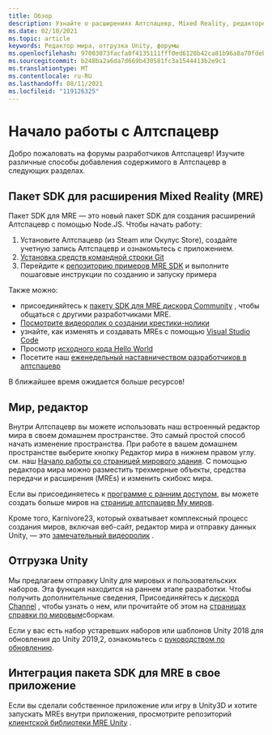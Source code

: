 ```yaml
---
title: Обзор
description: Узнайте о расширениях Алтспацевр, Mixed Reality, редакторе мира и о том, как получить помощь во время разработки.
ms.date: 02/10/2021
ms.topic: article
keywords: Редактор мира, отгрузка Unity, форумы
ms.openlocfilehash: 97003073facfa0f4135111fff0ed6128b42ca81b96a8a70fdebef22d8988f548
ms.sourcegitcommit: b248ba2a6da7d669b430581fc3a1544413b2e9c1
ms.translationtype: MT
ms.contentlocale: ru-RU
ms.lasthandoff: 08/11/2021
ms.locfileid: "119126325"
---
```

# <a name="getting-started-with-altspacevr"></a>Начало работы с Алтспацевр

Добро пожаловать на форумы разработчиков Алтспацевр! Изучите различные способы добавления содержимого в Алтспацевр в следующих разделах.

## <a name="mixed-reality-extension-mre-sdk"></a>Пакет SDK для расширения Mixed Reality (MRE)

Пакет SDK для MRE — это новый пакет SDK для создания расширений Алтспацевр с помощью Node.JS. Чтобы начать работу:

1. Установите Алтспацевр (из Steam или Окулус Store), создайте учетную запись Алтспацевр и ознакомьтесь с приложением.
2. [Установка средств командной строки Git](https://git-scm.com/book/en/v2/Getting-Started-Installing-Git)
3. Перейдите к [репозиторию примеров MRE SDK](https://github.com/Microsoft/mixed-reality-extension-sdk-samples) и выполните пошаговые инструкции по созданию и запуску примера

Также можно:

* присоединяйтесь к [пакету SDK для MRE дискорд Community](https://discord.com/invite/xyBcQec) , чтобы общаться с другими разработчиками MRE.
* [Посмотрите видеоролик о создании крестики-нолики](https://www.youtube.com/watch?v=DQHrdK9JSXI&ab_channel=AltspaceVR)
* узнайте, как изменять и создавать MREs с помощью [Visual Studio Code](https://github.com/Microsoft/mixed-reality-extension-sdk#using-visual-studio-code)
* Просмотр [исходного кода Hello World](https://github.com/Microsoft/mixed-reality-extension-sdk-samples/tree/master/samples/hello-world)
* Посетите наш [еженедельный наставничеством разработчиков в алтспацевр](https://account.altvr.com/channels/sdk)

В ближайшее время ожидается больше ресурсов!

## <a name="world-editor"></a>Мир, редактор

Внутри Алтспацевр вы можете использовать наш встроенный редактор мира в своем домашнем пространстве. Это самый простой способ начать изменение пространства. При работе в вашем домашнем пространстве выберите кнопку Редактор мира в нижнем правом углу. см. наш [Начало работы со страницей мирового здания](../world-building/world-building-getting-started.md). С помощью редактора мира можно разместить трехмерные объекты, средства передачи и расширения (MREs) и изменить скибокс мира.

Если вы присоединяетесь к [программе с ранним доступом](../world-building/early-access.md), вы можете создать больше миров на [странице алтспацевр My миров](https://account.altvr.com/users/sign_in).

Кроме того, Karnivore23, который охватывает комплексный процесс создания миров, включая веб-сайт, редактор мира и отправку данных Unity, — это [замечательный видеоролик](https://www.youtube.com/watch?v=G8xgR3cDMjk&ab_channel=MarkGill) .

## <a name="unity-uploader"></a>Отгрузка Unity

Мы предлагаем отправку Unity для мировых и пользовательских наборов. Эта функция находится на раннем этапе разработки. Чтобы получить дополнительные сведения, Присоединяйтесь к [дискорд Channel](https://discord.com/invite/Kp59Frb) , чтобы узнать о нем, или прочитайте об этом на [страницах справки по мировым](../world-building/getting-help.md)сборкам.

Если у вас есть набор устаревших наборов или шаблонов Unity 2018 для обновления до Unity 2019,2, ознакомьтесь с [руководством по обновлению](https://developer.altvr.com/upgrade-2019-2/).

## <a name="integrating-the-mre-sdk-into-your-own-app"></a>Интеграция пакета SDK для MRE в свое приложение

Если вы сделали собственное приложение или игру в Unity3D и хотите запускать MREs внутри приложения, просмотрите репозиторий [клиентской библиотеки MRE Unity](https://github.com/Microsoft/mixed-reality-extension-unity) .
